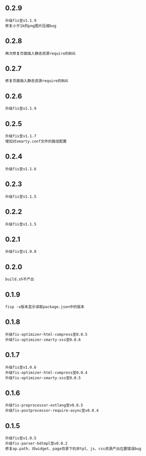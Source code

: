 ## 0.2.9
    升级fis至v1.1.9
    修复小于1k的png图片压缩bug
## 0.2.8
    再次修复页面插入静态资源require的BUG
## 0.2.7
    修复页面插入静态资源require的BUG
## 0.2.6
    升级fis至v1.1.9
## 0.2.5
    升级fis至v1.1.7
    增加对smarty.conf文件的路径配置
## 0.2.4
    升级fis至v1.1.6
## 0.2.3
    升级fis至v1.1.5
## 0.2.2
    升级fis至v1.1.5
## 0.2.1
    升级fis至v1.0.8
## 0.2.0
    build.sh不产出
## 0.1.9
    fisp -v版本显示读取package.json中的版本
## 0.1.8
    升级fis-optimizer-html-compress至0.0.5
    升级fis-optimizer-smarty-xss至0.0.6

## 0.1.7

    升级fis至v1.0.6
    升级fis-optimizer-html-compress至0.0.4
    升级fis-optimizer-smarty-xss至0.0.5

## 0.1.6 
    
    升级fis-preprocessor-extlang至v0.0.5
    升级fis-postprocessor-require-async至v0.0.4

## 0.1.5 

    升级fis至v1.0.5
    升级fis-parser-bdtmpl至v0.0.2
    修复ap.path，对widget、page目录下的非tpl、js、css资源产出位置错误bug
